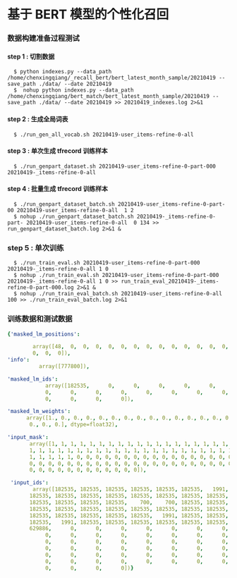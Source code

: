 #  基于 BERT 模型的个性化召回

### 数据构建准备过程测试
#### step 1 : 切割数据
      $ python indexes.py --data_path /home/chenxingqiang/_recall_bert/bert_latest_month_sample/20210419 --save_path ./data/ --date 20210419
      $  nohup python indexes.py --data_path /home/chenxingqiang/bert_match/bert_latest_month_sample/20210419 --save_path ./data/ --date 20210419 >> 20210419_indexes.log 2>&1

#### step 2 : 生成全局词表
      $ ./run_gen_all_vocab.sh 20210419-user_items-refine-0-all
 
#### step 3 : 单次生成 tfrecord 训练样本
      $ ./run_genpart_dataset.sh 20210419-user_items-refine-0-part-000 20210419-_items-refine-0-all 

#### step 4 : 批量生成 tfrecord 训练样本
      $ ./run_genpart_dataset_batch.sh 20210419-user_items-refine-0-part-00 20210419-user_items-refine-0-all  1 2
      $ nohup ./run_genpart_dataset_batch.sh 20210419-_items-refine-0-part- 20210419-user_items-refine-0-all  0 134 >> run_genpart_dataset_batch.log 2>&1 &
      
### step 5 :  单次训练 
      $ ./run_train_eval.sh 20210419-user_items-refine-0-part-000 20210419-_items-refine-0-all 1 0   
      $ nohup ./run_train_eval.sh 20210419-user_items-refine-0-part-000 20210419-_items-refine-0-all 1 0 >> run_train_eval_20210419-_items-refine-0-part-000.log 2>&1 &
      $ nohup ./run_train_eval_batch.sh 20210419-user_items-refine-0-all 100 >> ./run_train_eval_batch.log 2>&1
### 训练数据和测试数据
```yaml
{'masked_lm_positions': 

        array([48,  0,  0,  0,  0,  0,  0,  0,  0,  0,  0,  0,  0,  0,  0,  0,  0,
        0,  0,  0]), 
'info': 
          array([777800]), 

'masked_lm_ids': 
            array([182535,      0,      0,      0,      0,      0,      0,      0,
            0,      0,      0,      0,      0,      0,      0,      0,
            0,      0,      0,      0]), 

'masked_lm_weights': 
      array([1., 0., 0., 0., 0., 0., 0., 0., 0., 0., 0., 0., 0., 0., 0., 0., 0.,
       0., 0., 0.], dtype=float32), 

'input_mask': 
       array([1, 1, 1, 1, 1, 1, 1, 1, 1, 1, 1, 1, 1, 1, 1, 1, 1, 1, 1, 1, 1, 1,
       1, 1, 1, 1, 1, 1, 1, 1, 1, 1, 1, 1, 1, 1, 1, 1, 1, 1, 1, 1, 1, 1,
       1, 1, 1, 1, 1, 0, 0, 0, 0, 0, 0, 0, 0, 0, 0, 0, 0, 0, 0, 0, 0, 0,
       0, 0, 0, 0, 0, 0, 0, 0, 0, 0, 0, 0, 0, 0, 0, 0, 0, 0, 0, 0, 0, 0,
       0, 0, 0, 0, 0, 0, 0, 0, 0, 0, 0, 0]),

 'input_ids': 
        array([182535, 182535, 182535, 182535, 182535, 182535,   1991, 182535,
       182535, 182535, 182535, 182535, 182535, 182535, 182535, 182535,
       182535, 182535, 182535, 182535,    700,    700, 182535, 182535,
       182535, 182535, 182535, 182535, 182535, 182535, 182535, 182535,
       182535, 182535, 182535, 182535, 182535,   1991, 182535, 182535,
       182535,   1991, 182535, 182535, 182535, 182535, 182535, 182535,
       629886,      0,      0,      0,      0,      0,      0,      0,
            0,      0,      0,      0,      0,      0,      0,      0,
            0,      0,      0,      0,      0,      0,      0,      0,
            0,      0,      0,      0,      0,      0,      0,      0,
            0,      0,      0,      0,      0,      0,      0,      0,
            0,      0,      0,      0,      0,      0,      0,      0,
            0,      0,      0,      0])}
```
    
